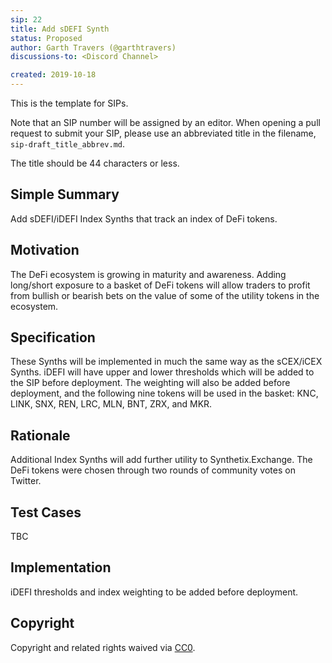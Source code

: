 ```yaml
---
sip: 22
title: Add sDEFI Synth
status: Proposed
author: Garth Travers (@garthtravers)
discussions-to: <Discord Channel>

created: 2019-10-18
---
```


<!--You can leave these HTML comments in your merged SIP and delete the visible duplicate text guides, they will not appear and may be helpful to refer to if you edit it again. This is the suggested template for new SIPs. Note that an SIP number will be assigned by an editor. When opening a pull request to submit your SIP, please use an abbreviated title in the filename, `sip-draft_title_abbrev.md`. The title should be 44 characters or less.-->
This is the template for SIPs.

Note that an SIP number will be assigned by an editor. When opening a pull request to submit your SIP, please use an abbreviated title in the filename, `sip-draft_title_abbrev.md`.

The title should be 44 characters or less.

## Simple Summary
<!--"If you can't explain it simply, you don't understand it well enough." Provide a simplified and layman-accessible explanation of the SIP.-->
Add sDEFI/iDEFI Index Synths that track an index of DeFi tokens. 

## Motivation
<!--The motivation is critical for SIPs that want to change Synthetix. It should clearly explain why the existing protocol specification is inadequate to address the problem that the SIP solves. SIP submissions without sufficient motivation may be rejected outright.-->
The DeFi ecosystem is growing in maturity and awareness. Adding long/short exposure to a basket of DeFi tokens will allow traders to profit from bullish or bearish bets on the value of some of the utility tokens in the ecosystem. 

## Specification
<!--The technical specification should describe the syntax and semantics of any new feature.-->
These Synths will be implemented in much the same way as the sCEX/iCEX Synths. iDEFI will have upper and lower thresholds which will be added to the SIP before deployment. The weighting will also be added before deployment, and the following nine tokens will be used in the basket: KNC, LINK, SNX, REN, LRC, MLN, BNT, ZRX, and MKR. 

## Rationale
<!--The rationale fleshes out the specification by describing what motivated the design and why particular design decisions were made. It should describe alternate designs that were considered and related work, e.g. how the feature is supported in other languages. The rationale may also provide evidence of consensus within the community, and should discuss important objections or concerns raised during discussion.-->
Additional Index Synths will add further utility to Synthetix.Exchange. The DeFi tokens were chosen through two rounds of community votes on Twitter. 

## Test Cases
<!--Test cases for an implementation are mandatory for SIPs but can be included with the implementation..-->
TBC

## Implementation
<!--The implementations must be completed before any SIP is given status "Implemented", but it need not be completed before the SIP is "Approved". While there is merit to the approach of reaching consensus on the specification and rationale before writing code, the principle of "rough consensus and running code" is still useful when it comes to resolving many discussions of API details.-->
iDEFI thresholds and index weighting to be added before deployment. 

## Copyright
Copyright and related rights waived via [CC0](https://creativecommons.org/publicdomain/zero/1.0/).
